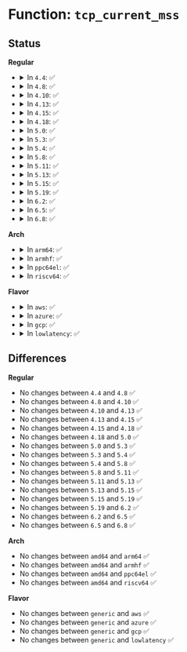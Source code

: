 # Function: <code>tcp_current_mss</code>

## Status
<b>Regular</b>
<ul>
<li>
<details>
<summary>In <code>4.4</code>: ✅</summary>

```c
unsigned int tcp_current_mss(struct sock *sk);
```

**Collision:** Unique Global

**Inline:** No

**Transformation:** False

**Instances:**

```
In net/ipv4/tcp_output.c (ffffffff817758f0)
Location: net/ipv4/tcp_output.c:1411
Inline: False
Direct callers:
  - net/ipv4/tcp.c:tcp_send_mss
  - net/ipv4/tcp_input.c:tcp_simple_retransmit
  - net/ipv4/tcp_input.c:tcp_fastretrans_alert
  - net/ipv4/tcp_input.c:tcp_rcv_established
  - net/ipv4/tcp_input.c:tcp_rcv_established
  - net/ipv4/tcp_input.c:tcp_rcv_established
  - net/ipv4/tcp_input.c:tcp_rcv_state_process
  - net/ipv4/tcp_input.c:tcp_rcv_state_process
  - net/ipv4/tcp_output.c:tcp_may_send_now
  - net/ipv4/tcp_output.c:tcp_may_send_now
  - net/ipv4/tcp_output.c:tcp_write_xmit
  - net/ipv4/tcp_output.c:tcp_write_xmit
  - net/ipv4/tcp_output.c:__tcp_retransmit_skb
  - net/ipv4/tcp_output.c:tcp_send_loss_probe
  - net/ipv4/tcp_output.c:tcp_send_fin
  - net/ipv4/tcp_output.c:tcp_write_wakeup
```
**Symbols:**

```
ffffffff817758f0-ffffffff81775986: tcp_current_mss (STB_GLOBAL)
```
</details>
</li>
<li>
<details>
<summary>In <code>4.8</code>: ✅</summary>

```c
unsigned int tcp_current_mss(struct sock *sk);
```

**Collision:** Unique Global

**Inline:** No

**Transformation:** False

**Instances:**

```
In net/ipv4/tcp_output.c (ffffffff817e2850)
Location: net/ipv4/tcp_output.c:1426
Inline: False
Direct callers:
  - net/ipv4/tcp.c:tcp_send_mss
  - net/ipv4/tcp_input.c:tcp_rcv_state_process
  - net/ipv4/tcp_input.c:tcp_rcv_state_process
  - net/ipv4/tcp_input.c:tcp_rcv_established
  - net/ipv4/tcp_input.c:tcp_rcv_established
  - net/ipv4/tcp_input.c:tcp_rcv_established
  - net/ipv4/tcp_input.c:tcp_simple_retransmit
  - net/ipv4/tcp_output.c:tcp_write_wakeup
  - net/ipv4/tcp_output.c:tcp_send_fin
  - net/ipv4/tcp_output.c:tcp_xmit_retransmit_queue
  - net/ipv4/tcp_output.c:__tcp_retransmit_skb
  - net/ipv4/tcp_output.c:tcp_send_loss_probe
  - net/ipv4/tcp_output.c:tcp_write_xmit
  - net/ipv4/tcp_output.c:tcp_write_xmit
  - net/ipv4/tcp_output.c:tcp_may_send_now
  - net/ipv4/tcp_output.c:tcp_may_send_now
```
**Symbols:**

```
ffffffff817e2850-ffffffff817e28ec: tcp_current_mss (STB_GLOBAL)
```
</details>
</li>
<li>
<details>
<summary>In <code>4.10</code>: ✅</summary>

```c
unsigned int tcp_current_mss(struct sock *sk);
```

**Collision:** Unique Global

**Inline:** No

**Transformation:** False

**Instances:**

```
In net/ipv4/tcp_output.c (ffffffff81812de0)
Location: net/ipv4/tcp_output.c:1449
Inline: False
Direct callers:
  - net/ipv4/tcp.c:tcp_send_mss
  - net/ipv4/tcp_input.c:tcp_rcv_state_process
  - net/ipv4/tcp_input.c:tcp_rcv_state_process
  - net/ipv4/tcp_input.c:tcp_rcv_established
  - net/ipv4/tcp_input.c:tcp_rcv_established
  - net/ipv4/tcp_input.c:tcp_rcv_established
  - net/ipv4/tcp_input.c:tcp_simple_retransmit
  - net/ipv4/tcp_output.c:tcp_write_wakeup
  - net/ipv4/tcp_output.c:tcp_send_fin
  - net/ipv4/tcp_output.c:__tcp_retransmit_skb
  - net/ipv4/tcp_output.c:tcp_send_loss_probe
  - net/ipv4/tcp_output.c:tcp_write_xmit
  - net/ipv4/tcp_output.c:tcp_write_xmit
  - net/ipv4/tcp_output.c:tcp_may_send_now
  - net/ipv4/tcp_output.c:tcp_may_send_now
```
**Symbols:**

```
ffffffff81812de0-ffffffff81812e7c: tcp_current_mss (STB_GLOBAL)
```
</details>
</li>
<li>
<details>
<summary>In <code>4.13</code>: ✅</summary>

```c
unsigned int tcp_current_mss(struct sock *sk);
```

**Collision:** Unique Global

**Inline:** No

**Transformation:** False

**Instances:**

```
In net/ipv4/tcp_output.c (ffffffff81833010)
Location: net/ipv4/tcp_output.c:1528
Inline: False
Direct callers:
  - net/ipv4/tcp.c:tcp_send_mss
  - net/ipv4/tcp_input.c:tcp_rcv_state_process
  - net/ipv4/tcp_input.c:tcp_rcv_state_process
  - net/ipv4/tcp_input.c:tcp_rcv_established
  - net/ipv4/tcp_input.c:tcp_rcv_established
  - net/ipv4/tcp_input.c:tcp_rcv_established
  - net/ipv4/tcp_input.c:tcp_simple_retransmit
  - net/ipv4/tcp_output.c:tcp_write_wakeup
  - net/ipv4/tcp_output.c:tcp_send_fin
  - net/ipv4/tcp_output.c:__tcp_retransmit_skb
  - net/ipv4/tcp_output.c:tcp_send_loss_probe
  - net/ipv4/tcp_output.c:tcp_write_xmit
  - net/ipv4/tcp_output.c:tcp_write_xmit
  - net/ipv4/tcp_output.c:tcp_may_send_now
  - net/ipv4/tcp_output.c:tcp_may_send_now
```
**Symbols:**

```
ffffffff81833010-ffffffff818330ae: tcp_current_mss (STB_GLOBAL)
```
</details>
</li>
<li>
<details>
<summary>In <code>4.15</code>: ✅</summary>

```c
unsigned int tcp_current_mss(struct sock *sk);
```

**Collision:** Unique Global

**Inline:** No

**Transformation:** False

**Instances:**

```
In net/ipv4/tcp_output.c (ffffffff818b2490)
Location: net/ipv4/tcp_output.c:1582
Inline: False
Direct callers:
  - net/ipv4/tcp.c:tcp_send_mss
  - net/ipv4/tcp_input.c:tcp_rcv_state_process
  - net/ipv4/tcp_input.c:tcp_rcv_state_process
  - net/ipv4/tcp_input.c:tcp_rcv_established
  - net/ipv4/tcp_input.c:tcp_rcv_established
  - net/ipv4/tcp_input.c:tcp_rcv_established
  - net/ipv4/tcp_input.c:tcp_simple_retransmit
  - net/ipv4/tcp_input.c:tcp_sacktag_write_queue
  - net/ipv4/tcp_input.c:tcp_sacktag_write_queue
  - net/ipv4/tcp_output.c:tcp_write_wakeup
  - net/ipv4/tcp_output.c:tcp_send_fin
  - net/ipv4/tcp_output.c:__tcp_retransmit_skb
  - net/ipv4/tcp_output.c:tcp_send_loss_probe
  - net/ipv4/tcp_output.c:tcp_write_xmit
  - net/ipv4/tcp_output.c:tcp_write_xmit
```
**Symbols:**

```
ffffffff818b2490-ffffffff818b2534: tcp_current_mss (STB_GLOBAL)
```
</details>
</li>
<li>
<details>
<summary>In <code>4.18</code>: ✅</summary>

```c
unsigned int tcp_current_mss(struct sock *sk);
```

**Collision:** Unique Global

**Inline:** No

**Transformation:** False

**Instances:**

```
In net/ipv4/tcp_output.c (ffffffff81907990)
Location: net/ipv4/tcp_output.c:1573
Inline: False
Direct callers:
  - net/ipv4/tcp.c:tcp_send_mss
  - net/ipv4/tcp_input.c:tcp_rcv_state_process
  - net/ipv4/tcp_input.c:tcp_rcv_state_process
  - net/ipv4/tcp_input.c:tcp_rcv_established
  - net/ipv4/tcp_input.c:tcp_rcv_established
  - net/ipv4/tcp_input.c:tcp_rcv_established
  - net/ipv4/tcp_input.c:tcp_simple_retransmit
  - net/ipv4/tcp_input.c:tcp_sacktag_write_queue
  - net/ipv4/tcp_input.c:tcp_sacktag_write_queue
  - net/ipv4/tcp_output.c:tcp_write_wakeup
  - net/ipv4/tcp_output.c:tcp_send_fin
  - net/ipv4/tcp_output.c:__tcp_retransmit_skb
  - net/ipv4/tcp_output.c:tcp_send_loss_probe
  - net/ipv4/tcp_output.c:tcp_write_xmit
  - net/ipv4/tcp_output.c:tcp_write_xmit
```
**Symbols:**

```
ffffffff81907990-ffffffff81907a34: tcp_current_mss (STB_GLOBAL)
```
</details>
</li>
<li>
<details>
<summary>In <code>5.0</code>: ✅</summary>

```c
unsigned int tcp_current_mss(struct sock *sk);
```

**Collision:** Unique Global

**Inline:** No

**Transformation:** False

**Instances:**

```
In net/ipv4/tcp_output.c (ffffffff81935c20)
Location: net/ipv4/tcp_output.c:1561
Inline: False
Direct callers:
  - net/ipv4/tcp.c:tcp_send_mss
  - net/ipv4/tcp_input.c:tcp_rcv_state_process
  - net/ipv4/tcp_input.c:tcp_rcv_state_process
  - net/ipv4/tcp_input.c:tcp_rcv_established
  - net/ipv4/tcp_input.c:tcp_rcv_established
  - net/ipv4/tcp_input.c:tcp_rcv_established
  - net/ipv4/tcp_input.c:tcp_simple_retransmit
  - net/ipv4/tcp_input.c:tcp_sacktag_write_queue
  - net/ipv4/tcp_input.c:tcp_sacktag_write_queue
  - net/ipv4/tcp_output.c:tcp_write_wakeup
  - net/ipv4/tcp_output.c:tcp_send_fin
  - net/ipv4/tcp_output.c:__tcp_retransmit_skb
  - net/ipv4/tcp_output.c:tcp_send_loss_probe
  - net/ipv4/tcp_output.c:tcp_write_xmit
  - net/ipv4/tcp_output.c:tcp_write_xmit
```
**Symbols:**

```
ffffffff81935c20-ffffffff81935cc4: tcp_current_mss (STB_GLOBAL)
```
</details>
</li>
<li>
<details>
<summary>In <code>5.3</code>: ✅</summary>

```c
unsigned int tcp_current_mss(struct sock *sk);
```

**Collision:** Unique Global

**Inline:** No

**Transformation:** False

**Instances:**

```
In net/ipv4/tcp_output.c (ffffffff81999fb0)
Location: net/ipv4/tcp_output.c:1574
Inline: False
Direct callers:
  - net/ipv4/tcp.c:tcp_send_mss
  - net/ipv4/tcp_input.c:tcp_rcv_state_process
  - net/ipv4/tcp_input.c:tcp_rcv_state_process
  - net/ipv4/tcp_input.c:tcp_rcv_established
  - net/ipv4/tcp_input.c:tcp_rcv_established
  - net/ipv4/tcp_input.c:tcp_rcv_established
  - net/ipv4/tcp_input.c:tcp_simple_retransmit
  - net/ipv4/tcp_input.c:tcp_sacktag_write_queue
  - net/ipv4/tcp_input.c:tcp_sacktag_write_queue
  - net/ipv4/tcp_output.c:tcp_write_wakeup
  - net/ipv4/tcp_output.c:tcp_send_fin
  - net/ipv4/tcp_output.c:__tcp_retransmit_skb
  - net/ipv4/tcp_output.c:tcp_send_loss_probe
  - net/ipv4/tcp_output.c:tcp_mtu_probe
  - net/ipv4/tcp_output.c:tcp_mtu_probe
```
**Symbols:**

```
ffffffff81999fb0-ffffffff8199a054: tcp_current_mss (STB_GLOBAL)
```
</details>
</li>
<li>
<details>
<summary>In <code>5.4</code>: ✅</summary>

```c
unsigned int tcp_current_mss(struct sock *sk);
```

**Collision:** Unique Global

**Inline:** No

**Transformation:** False

**Instances:**

```
In net/ipv4/tcp_output.c (ffffffff819d09c0)
Location: net/ipv4/tcp_output.c:1593
Inline: False
Direct callers:
  - net/ipv4/tcp.c:tcp_send_mss
  - net/ipv4/tcp_input.c:tcp_rcv_state_process
  - net/ipv4/tcp_input.c:tcp_rcv_state_process
  - net/ipv4/tcp_input.c:tcp_rcv_established
  - net/ipv4/tcp_input.c:tcp_rcv_established
  - net/ipv4/tcp_input.c:tcp_rcv_established
  - net/ipv4/tcp_input.c:tcp_simple_retransmit
  - net/ipv4/tcp_input.c:tcp_sacktag_write_queue
  - net/ipv4/tcp_input.c:tcp_sacktag_write_queue
  - net/ipv4/tcp_output.c:tcp_write_wakeup
  - net/ipv4/tcp_output.c:tcp_send_fin
  - net/ipv4/tcp_output.c:__tcp_retransmit_skb
  - net/ipv4/tcp_output.c:tcp_send_loss_probe
  - net/ipv4/tcp_output.c:tcp_mtu_probe
  - net/ipv4/tcp_output.c:tcp_mtu_probe
```
**Symbols:**

```
ffffffff819d09c0-ffffffff819d0a64: tcp_current_mss (STB_GLOBAL)
```
</details>
</li>
<li>
<details>
<summary>In <code>5.8</code>: ✅</summary>

```c
unsigned int tcp_current_mss(struct sock *sk);
```

**Collision:** Unique Global

**Inline:** No

**Transformation:** False

**Instances:**

```
In net/ipv4/tcp_output.c (ffffffff81abdba0)
Location: net/ipv4/tcp_output.c:1656
Inline: False
Direct callers:
  - net/ipv4/tcp.c:tcp_sock_set_nodelay
  - net/ipv4/tcp.c:tcp_send_mss
  - net/ipv4/tcp_input.c:tcp_rcv_state_process
  - net/ipv4/tcp_input.c:tcp_rcv_state_process
  - net/ipv4/tcp_input.c:tcp_rcv_established
  - net/ipv4/tcp_input.c:tcp_rcv_established
  - net/ipv4/tcp_input.c:tcp_rcv_established
  - net/ipv4/tcp_input.c:tcp_simple_retransmit
  - net/ipv4/tcp_input.c:tcp_sacktag_write_queue
  - net/ipv4/tcp_input.c:tcp_sacktag_write_queue
  - net/ipv4/tcp_output.c:tcp_write_wakeup
  - net/ipv4/tcp_output.c:tcp_send_fin
  - net/ipv4/tcp_output.c:__tcp_retransmit_skb
  - net/ipv4/tcp_output.c:tcp_send_loss_probe
  - net/ipv4/tcp_output.c:tcp_mtu_probe
  - net/ipv4/tcp_output.c:tcp_mtu_probe
```
**Symbols:**

```
ffffffff81abdba0-ffffffff81abdc50: tcp_current_mss (STB_GLOBAL)
```
</details>
</li>
<li>
<details>
<summary>In <code>5.11</code>: ✅</summary>

```c
unsigned int tcp_current_mss(struct sock *sk);
```

**Collision:** Unique Global

**Inline:** No

**Transformation:** False

**Instances:**

```
In net/ipv4/tcp_output.c (ffffffff81ac9480)
Location: net/ipv4/tcp_output.c:1823
Inline: False
Direct callers:
  - net/ipv4/tcp.c:tcp_sock_set_nodelay
  - net/ipv4/tcp.c:tcp_send_mss
  - net/ipv4/tcp_input.c:tcp_rcv_state_process
  - net/ipv4/tcp_input.c:tcp_rcv_state_process
  - net/ipv4/tcp_input.c:tcp_rcv_established
  - net/ipv4/tcp_input.c:tcp_rcv_established
  - net/ipv4/tcp_input.c:tcp_rcv_established
  - net/ipv4/tcp_input.c:tcp_simple_retransmit
  - net/ipv4/tcp_input.c:tcp_sacktag_write_queue
  - net/ipv4/tcp_input.c:tcp_sacktag_write_queue
  - net/ipv4/tcp_output.c:tcp_write_wakeup
  - net/ipv4/tcp_output.c:tcp_send_fin
  - net/ipv4/tcp_output.c:__tcp_retransmit_skb
  - net/ipv4/tcp_output.c:tcp_send_loss_probe
  - net/ipv4/tcp_output.c:tcp_mtu_probe
  - net/ipv4/tcp_output.c:tcp_mtu_probe
  - net/mptcp/protocol.c:mptcp_sendmsg_frag
```
**Symbols:**

```
ffffffff81ac9480-ffffffff81ac9530: tcp_current_mss (STB_GLOBAL)
```
</details>
</li>
<li>
<details>
<summary>In <code>5.13</code>: ✅</summary>

```c
unsigned int tcp_current_mss(struct sock *sk);
```

**Collision:** Unique Global

**Inline:** No

**Transformation:** False

**Instances:**

```
In net/ipv4/tcp_output.c (ffffffff81ab4310)
Location: net/ipv4/tcp_output.c:1824
Inline: False
Direct callers:
  - net/ipv4/tcp.c:tcp_sock_set_nodelay
  - net/ipv4/tcp.c:tcp_send_mss
  - net/ipv4/tcp_input.c:tcp_rcv_state_process
  - net/ipv4/tcp_input.c:tcp_rcv_state_process
  - net/ipv4/tcp_input.c:tcp_rcv_established
  - net/ipv4/tcp_input.c:tcp_rcv_established
  - net/ipv4/tcp_input.c:tcp_rcv_established
  - net/ipv4/tcp_input.c:tcp_simple_retransmit
  - net/ipv4/tcp_input.c:tcp_sacktag_write_queue
  - net/ipv4/tcp_input.c:tcp_sacktag_write_queue
  - net/ipv4/tcp_output.c:tcp_write_wakeup
  - net/ipv4/tcp_output.c:tcp_send_fin
  - net/ipv4/tcp_output.c:__tcp_retransmit_skb
  - net/ipv4/tcp_output.c:tcp_send_loss_probe
  - net/ipv4/tcp_output.c:tcp_mtu_probe
  - net/ipv4/tcp_output.c:tcp_mtu_probe
  - net/mptcp/protocol.c:mptcp_sendmsg_frag
```
**Symbols:**

```
ffffffff81ab4310-ffffffff81ab43e0: tcp_current_mss (STB_GLOBAL)
```
</details>
</li>
<li>
<details>
<summary>In <code>5.15</code>: ✅</summary>

```c
unsigned int tcp_current_mss(struct sock *sk);
```

**Collision:** Unique Global

**Inline:** No

**Transformation:** False

**Instances:**

```
In net/ipv4/tcp_output.c (ffffffff81b711d0)
Location: net/ipv4/tcp_output.c:1824
Inline: False
Direct callers:
  - net/ipv4/tcp.c:tcp_sock_set_nodelay
  - net/ipv4/tcp.c:tcp_send_mss
  - net/ipv4/tcp_input.c:tcp_rcv_state_process
  - net/ipv4/tcp_input.c:tcp_rcv_state_process
  - net/ipv4/tcp_input.c:tcp_rcv_established
  - net/ipv4/tcp_input.c:tcp_rcv_established
  - net/ipv4/tcp_input.c:tcp_rcv_established
  - net/ipv4/tcp_input.c:tcp_simple_retransmit
  - net/ipv4/tcp_input.c:tcp_sacktag_write_queue
  - net/ipv4/tcp_input.c:tcp_sacktag_write_queue
  - net/ipv4/tcp_output.c:tcp_write_wakeup
  - net/ipv4/tcp_output.c:tcp_send_fin
  - net/ipv4/tcp_output.c:__tcp_retransmit_skb
  - net/ipv4/tcp_output.c:tcp_send_loss_probe
  - net/ipv4/tcp_output.c:tcp_mtu_probe
  - net/ipv4/tcp_output.c:tcp_mtu_probe
  - net/mptcp/protocol.c:mptcp_sendmsg_frag
```
**Symbols:**

```
ffffffff81b711d0-ffffffff81b71294: tcp_current_mss (STB_GLOBAL)
```
</details>
</li>
<li>
<details>
<summary>In <code>5.19</code>: ✅</summary>

```c
unsigned int tcp_current_mss(struct sock *sk);
```

**Collision:** Unique Global

**Inline:** No

**Transformation:** False

**Instances:**

```
In net/ipv4/tcp_output.c (ffffffff81d00680)
Location: net/ipv4/tcp_output.c:1820
Inline: False
Direct callers:
  - net/ipv4/tcp.c:tcp_sock_set_nodelay
  - net/ipv4/tcp.c:tcp_send_mss
  - net/ipv4/tcp_input.c:tcp_rcv_state_process
  - net/ipv4/tcp_input.c:tcp_rcv_state_process
  - net/ipv4/tcp_input.c:tcp_rcv_established
  - net/ipv4/tcp_input.c:tcp_rcv_established
  - net/ipv4/tcp_input.c:tcp_rcv_established
  - net/ipv4/tcp_input.c:tcp_simple_retransmit
  - net/ipv4/tcp_input.c:tcp_sacktag_write_queue
  - net/ipv4/tcp_input.c:tcp_sacktag_write_queue
  - net/ipv4/tcp_output.c:tcp_write_wakeup
  - net/ipv4/tcp_output.c:tcp_send_fin
  - net/ipv4/tcp_output.c:__tcp_retransmit_skb
  - net/ipv4/tcp_output.c:tcp_send_loss_probe
  - net/ipv4/tcp_output.c:tcp_mtu_probe
  - net/ipv4/tcp_output.c:tcp_mtu_probe
  - net/mptcp/protocol.c:mptcp_sendmsg_frag
```
**Symbols:**

```
ffffffff81d00680-ffffffff81d00769: tcp_current_mss (STB_GLOBAL)
```
</details>
</li>
<li>
<details>
<summary>In <code>6.2</code>: ✅</summary>

```c
unsigned int tcp_current_mss(struct sock *sk);
```

**Collision:** Unique Global

**Inline:** No

**Transformation:** False

**Instances:**

```
In net/ipv4/tcp_output.c (ffffffff81ec5790)
Location: net/ipv4/tcp_output.c:1817
Inline: False
Direct callers:
  - net/ipv4/tcp.c:do_tcp_setsockopt
  - net/ipv4/tcp.c:tcp_sock_set_nodelay
  - net/ipv4/tcp.c:tcp_send_mss
  - net/ipv4/tcp_input.c:tcp_rcv_state_process
  - net/ipv4/tcp_input.c:tcp_rcv_state_process
  - net/ipv4/tcp_input.c:tcp_rcv_established
  - net/ipv4/tcp_input.c:tcp_rcv_established
  - net/ipv4/tcp_input.c:tcp_rcv_established
  - net/ipv4/tcp_input.c:tcp_simple_retransmit
  - net/ipv4/tcp_input.c:tcp_sacktag_write_queue
  - net/ipv4/tcp_input.c:tcp_sacktag_write_queue
  - net/ipv4/tcp_output.c:tcp_write_wakeup
  - net/ipv4/tcp_output.c:tcp_send_fin
  - net/ipv4/tcp_output.c:__tcp_retransmit_skb
  - net/ipv4/tcp_output.c:tcp_send_loss_probe
  - net/ipv4/tcp_output.c:tcp_mtu_probe
  - net/ipv4/tcp_output.c:tcp_mtu_probe
  - net/mptcp/protocol.c:mptcp_sendmsg_frag
```
**Symbols:**

```
ffffffff81ec5790-ffffffff81ec5879: tcp_current_mss (STB_GLOBAL)
```
</details>
</li>
<li>
<details>
<summary>In <code>6.5</code>: ✅</summary>

```c
unsigned int tcp_current_mss(struct sock *sk);
```

**Collision:** Unique Global

**Inline:** No

**Transformation:** False

**Instances:**

```
In net/ipv4/tcp_output.c (ffffffff81f23d90)
Location: net/ipv4/tcp_output.c:1809
Inline: False
Direct callers:
  - net/ipv4/tcp.c:do_tcp_setsockopt
  - net/ipv4/tcp.c:tcp_sock_set_nodelay
  - net/ipv4/tcp.c:tcp_send_mss
  - net/ipv4/tcp_input.c:tcp_rcv_state_process
  - net/ipv4/tcp_input.c:tcp_rcv_state_process
  - net/ipv4/tcp_input.c:tcp_rcv_established
  - net/ipv4/tcp_input.c:tcp_rcv_established
  - net/ipv4/tcp_input.c:tcp_rcv_established
  - net/ipv4/tcp_input.c:tcp_simple_retransmit
  - net/ipv4/tcp_input.c:tcp_sacktag_write_queue
  - net/ipv4/tcp_input.c:tcp_sacktag_write_queue
  - net/ipv4/tcp_output.c:tcp_write_wakeup
  - net/ipv4/tcp_output.c:tcp_send_fin
  - net/ipv4/tcp_output.c:__tcp_retransmit_skb
  - net/ipv4/tcp_output.c:tcp_send_loss_probe
  - net/ipv4/tcp_output.c:tcp_mtu_probe
  - net/ipv4/tcp_output.c:tcp_mtu_probe
  - net/mptcp/protocol.c:mptcp_sendmsg_frag
```
**Symbols:**

```
ffffffff81f23d90-ffffffff81f23e79: tcp_current_mss (STB_GLOBAL)
```
</details>
</li>
<li>
<details>
<summary>In <code>6.8</code>: ✅</summary>

```c
unsigned int tcp_current_mss(struct sock *sk);
```

**Collision:** Unique Global

**Inline:** No

**Transformation:** False

**Instances:**

```
In net/ipv4/tcp_output.c (ffffffff81fe8500)
Location: net/ipv4/tcp_output.c:1852
Inline: False
Direct callers:
  - net/ipv4/tcp.c:tcp_sock_set_nodelay
  - net/ipv4/tcp.c:tcp_send_mss
  - net/ipv4/tcp_input.c:tcp_rcv_state_process
  - net/ipv4/tcp_input.c:tcp_rcv_state_process
  - net/ipv4/tcp_input.c:tcp_rcv_established
  - net/ipv4/tcp_input.c:tcp_rcv_established
  - net/ipv4/tcp_input.c:tcp_rcv_established
  - net/ipv4/tcp_input.c:tcp_simple_retransmit
  - net/ipv4/tcp_input.c:tcp_sacktag_write_queue
  - net/ipv4/tcp_input.c:tcp_sacktag_write_queue
  - net/ipv4/tcp_output.c:tcp_write_wakeup
  - net/ipv4/tcp_output.c:tcp_send_fin
  - net/ipv4/tcp_output.c:tcp_send_loss_probe
  - net/ipv4/tcp_output.c:tcp_mtu_probe
  - net/ipv4/tcp_output.c:tcp_mtu_probe
  - net/mptcp/protocol.c:mptcp_sendmsg_frag
```
**Symbols:**

```
ffffffff81fe8500-ffffffff81fe8681: tcp_current_mss (STB_GLOBAL)
```
</details>
</li>
</ul>
<b>Arch</b>
<ul>
<li>
<details>
<summary>In <code>arm64</code>: ✅</summary>

```c
unsigned int tcp_current_mss(struct sock *sk);
```

**Collision:** Unique Global

**Inline:** No

**Transformation:** False

**Instances:**

```
In net/ipv4/tcp_output.c (ffff800010c83600)
Location: net/ipv4/tcp_output.c:1593
Inline: False
Direct callers:
  - net/ipv4/tcp.c:tcp_send_mss
  - net/ipv4/tcp_input.c:tcp_rcv_state_process
  - net/ipv4/tcp_input.c:tcp_rcv_state_process
  - net/ipv4/tcp_input.c:tcp_rcv_established
  - net/ipv4/tcp_input.c:tcp_rcv_established
  - net/ipv4/tcp_input.c:tcp_rcv_established
  - net/ipv4/tcp_input.c:tcp_simple_retransmit
  - net/ipv4/tcp_input.c:tcp_sacktag_write_queue
  - net/ipv4/tcp_input.c:tcp_sacktag_write_queue
  - net/ipv4/tcp_output.c:tcp_write_wakeup
  - net/ipv4/tcp_output.c:tcp_send_fin
  - net/ipv4/tcp_output.c:__tcp_retransmit_skb
  - net/ipv4/tcp_output.c:tcp_send_loss_probe
  - net/ipv4/tcp_output.c:tcp_mtu_probe
  - net/ipv4/tcp_output.c:tcp_mtu_probe
```
**Symbols:**

```
ffff800010c83600-ffff800010c836bc: tcp_current_mss (STB_GLOBAL)
```
</details>
</li>
<li>
<details>
<summary>In <code>armhf</code>: ✅</summary>

```c
unsigned int tcp_current_mss(struct sock *sk);
```

**Collision:** Unique Global

**Inline:** No

**Transformation:** False

**Instances:**

```
In net/ipv4/tcp_output.c (c0d92804)
Location: net/ipv4/tcp_output.c:1593
Inline: False
Direct callers:
  - net/ipv4/tcp.c:tcp_send_mss
  - net/ipv4/tcp_input.c:tcp_rcv_state_process
  - net/ipv4/tcp_input.c:tcp_rcv_state_process
  - net/ipv4/tcp_input.c:tcp_rcv_established
  - net/ipv4/tcp_input.c:tcp_rcv_established
  - net/ipv4/tcp_input.c:tcp_rcv_established
  - net/ipv4/tcp_input.c:tcp_simple_retransmit
  - net/ipv4/tcp_input.c:tcp_sacktag_write_queue
  - net/ipv4/tcp_input.c:tcp_sacktag_write_queue
  - net/ipv4/tcp_output.c:tcp_write_wakeup
  - net/ipv4/tcp_output.c:tcp_send_fin
  - net/ipv4/tcp_output.c:__tcp_retransmit_skb
  - net/ipv4/tcp_output.c:tcp_send_loss_probe
  - net/ipv4/tcp_output.c:tcp_mtu_probe
  - net/ipv4/tcp_output.c:tcp_mtu_probe
```
**Symbols:**

```
c0d92804-c0d928c4: tcp_current_mss (STB_GLOBAL)
```
</details>
</li>
<li>
<details>
<summary>In <code>ppc64el</code>: ✅</summary>

```c
unsigned int tcp_current_mss(struct sock *sk);
```

**Collision:** Unique Global

**Inline:** No

**Transformation:** False

**Instances:**

```
In net/ipv4/tcp_output.c (c000000000d8ee60)
Location: net/ipv4/tcp_output.c:1593
Inline: False
Direct callers:
  - net/ipv4/tcp.c:tcp_send_mss
  - net/ipv4/tcp_input.c:tcp_rcv_state_process
  - net/ipv4/tcp_input.c:tcp_rcv_state_process
  - net/ipv4/tcp_input.c:tcp_rcv_established
  - net/ipv4/tcp_input.c:tcp_rcv_established
  - net/ipv4/tcp_input.c:tcp_rcv_established
  - net/ipv4/tcp_input.c:tcp_simple_retransmit
  - net/ipv4/tcp_input.c:tcp_sacktag_write_queue
  - net/ipv4/tcp_input.c:tcp_sacktag_write_queue
  - net/ipv4/tcp_output.c:tcp_write_wakeup
  - net/ipv4/tcp_output.c:tcp_send_fin
  - net/ipv4/tcp_output.c:tcp_send_fin
  - net/ipv4/tcp_output.c:__tcp_retransmit_skb
  - net/ipv4/tcp_output.c:tcp_send_loss_probe
  - net/ipv4/tcp_output.c:tcp_mtu_probe
  - net/ipv4/tcp_output.c:tcp_mtu_probe
```
**Symbols:**

```
c000000000d8ee60-c000000000d8ef4c: tcp_current_mss (STB_GLOBAL)
```
</details>
</li>
<li>
<details>
<summary>In <code>riscv64</code>: ✅</summary>

```c
unsigned int tcp_current_mss(struct sock *sk);
```

**Collision:** Unique Global

**Inline:** No

**Transformation:** False

**Instances:**

```
In net/ipv4/tcp_output.c (ffffffe0007e51c6)
Location: net/ipv4/tcp_output.c:1593
Inline: False
Direct callers:
  - net/ipv4/tcp.c:tcp_send_mss
  - net/ipv4/tcp_input.c:tcp_rcv_state_process
  - net/ipv4/tcp_input.c:tcp_rcv_state_process
  - net/ipv4/tcp_input.c:tcp_rcv_established
  - net/ipv4/tcp_input.c:tcp_rcv_established
  - net/ipv4/tcp_input.c:tcp_rcv_established
  - net/ipv4/tcp_input.c:tcp_simple_retransmit
  - net/ipv4/tcp_input.c:tcp_sacktag_write_queue
  - net/ipv4/tcp_input.c:tcp_sacktag_write_queue
  - net/ipv4/tcp_output.c:tcp_write_wakeup
  - net/ipv4/tcp_output.c:tcp_send_fin
  - net/ipv4/tcp_output.c:__tcp_retransmit_skb
  - net/ipv4/tcp_output.c:tcp_send_loss_probe
  - net/ipv4/tcp_output.c:tcp_mtu_probe
  - net/ipv4/tcp_output.c:tcp_mtu_probe
```
**Symbols:**

```
ffffffe0007e51c6-ffffffe0007e5240: tcp_current_mss (STB_GLOBAL)
```
</details>
</li>
</ul>
<b>Flavor</b>
<ul>
<li>
<details>
<summary>In <code>aws</code>: ✅</summary>

```c
unsigned int tcp_current_mss(struct sock *sk);
```

**Collision:** Unique Global

**Inline:** No

**Transformation:** False

**Instances:**

```
In net/ipv4/tcp_output.c (ffffffff81970830)
Location: net/ipv4/tcp_output.c:1593
Inline: False
Direct callers:
  - net/ipv4/tcp.c:tcp_send_mss
  - net/ipv4/tcp_input.c:tcp_rcv_state_process
  - net/ipv4/tcp_input.c:tcp_rcv_state_process
  - net/ipv4/tcp_input.c:tcp_rcv_established
  - net/ipv4/tcp_input.c:tcp_rcv_established
  - net/ipv4/tcp_input.c:tcp_rcv_established
  - net/ipv4/tcp_input.c:tcp_simple_retransmit
  - net/ipv4/tcp_input.c:tcp_sacktag_write_queue
  - net/ipv4/tcp_input.c:tcp_sacktag_write_queue
  - net/ipv4/tcp_output.c:tcp_write_wakeup
  - net/ipv4/tcp_output.c:tcp_send_fin
  - net/ipv4/tcp_output.c:__tcp_retransmit_skb
  - net/ipv4/tcp_output.c:tcp_send_loss_probe
  - net/ipv4/tcp_output.c:tcp_mtu_probe
  - net/ipv4/tcp_output.c:tcp_mtu_probe
```
**Symbols:**

```
ffffffff81970830-ffffffff819708d4: tcp_current_mss (STB_GLOBAL)
```
</details>
</li>
<li>
<details>
<summary>In <code>azure</code>: ✅</summary>

```c
unsigned int tcp_current_mss(struct sock *sk);
```

**Collision:** Unique Global

**Inline:** No

**Transformation:** False

**Instances:**

```
In net/ipv4/tcp_output.c (ffffffff8192a300)
Location: net/ipv4/tcp_output.c:1593
Inline: False
Direct callers:
  - net/ipv4/tcp.c:tcp_send_mss
  - net/ipv4/tcp_input.c:tcp_rcv_state_process
  - net/ipv4/tcp_input.c:tcp_rcv_state_process
  - net/ipv4/tcp_input.c:tcp_rcv_established
  - net/ipv4/tcp_input.c:tcp_rcv_established
  - net/ipv4/tcp_input.c:tcp_rcv_established
  - net/ipv4/tcp_input.c:tcp_simple_retransmit
  - net/ipv4/tcp_input.c:tcp_sacktag_write_queue
  - net/ipv4/tcp_input.c:tcp_sacktag_write_queue
  - net/ipv4/tcp_output.c:tcp_write_wakeup
  - net/ipv4/tcp_output.c:tcp_send_fin
  - net/ipv4/tcp_output.c:__tcp_retransmit_skb
  - net/ipv4/tcp_output.c:tcp_send_loss_probe
  - net/ipv4/tcp_output.c:tcp_mtu_probe
  - net/ipv4/tcp_output.c:tcp_mtu_probe
```
**Symbols:**

```
ffffffff8192a300-ffffffff8192a3a4: tcp_current_mss (STB_GLOBAL)
```
</details>
</li>
<li>
<details>
<summary>In <code>gcp</code>: ✅</summary>

```c
unsigned int tcp_current_mss(struct sock *sk);
```

**Collision:** Unique Global

**Inline:** No

**Transformation:** False

**Instances:**

```
In net/ipv4/tcp_output.c (ffffffff819db000)
Location: net/ipv4/tcp_output.c:1593
Inline: False
Direct callers:
  - net/ipv4/tcp.c:tcp_send_mss
  - net/ipv4/tcp_input.c:tcp_rcv_state_process
  - net/ipv4/tcp_input.c:tcp_rcv_state_process
  - net/ipv4/tcp_input.c:tcp_rcv_established
  - net/ipv4/tcp_input.c:tcp_rcv_established
  - net/ipv4/tcp_input.c:tcp_rcv_established
  - net/ipv4/tcp_input.c:tcp_simple_retransmit
  - net/ipv4/tcp_input.c:tcp_sacktag_write_queue
  - net/ipv4/tcp_input.c:tcp_sacktag_write_queue
  - net/ipv4/tcp_output.c:tcp_write_wakeup
  - net/ipv4/tcp_output.c:tcp_send_fin
  - net/ipv4/tcp_output.c:__tcp_retransmit_skb
  - net/ipv4/tcp_output.c:tcp_send_loss_probe
  - net/ipv4/tcp_output.c:tcp_mtu_probe
  - net/ipv4/tcp_output.c:tcp_mtu_probe
```
**Symbols:**

```
ffffffff819db000-ffffffff819db0a4: tcp_current_mss (STB_GLOBAL)
```
</details>
</li>
<li>
<details>
<summary>In <code>lowlatency</code>: ✅</summary>

```c
unsigned int tcp_current_mss(struct sock *sk);
```

**Collision:** Unique Global

**Inline:** No

**Transformation:** False

**Instances:**

```
In net/ipv4/tcp_output.c (ffffffff819e4c80)
Location: net/ipv4/tcp_output.c:1593
Inline: False
Direct callers:
  - net/ipv4/tcp.c:tcp_send_mss
  - net/ipv4/tcp_input.c:tcp_rcv_state_process
  - net/ipv4/tcp_input.c:tcp_rcv_state_process
  - net/ipv4/tcp_input.c:tcp_rcv_established
  - net/ipv4/tcp_input.c:tcp_rcv_established
  - net/ipv4/tcp_input.c:tcp_rcv_established
  - net/ipv4/tcp_input.c:tcp_simple_retransmit
  - net/ipv4/tcp_input.c:tcp_sacktag_write_queue
  - net/ipv4/tcp_input.c:tcp_sacktag_write_queue
  - net/ipv4/tcp_output.c:tcp_write_wakeup
  - net/ipv4/tcp_output.c:tcp_send_fin
  - net/ipv4/tcp_output.c:__tcp_retransmit_skb
  - net/ipv4/tcp_output.c:tcp_send_loss_probe
  - net/ipv4/tcp_output.c:tcp_mtu_probe
  - net/ipv4/tcp_output.c:tcp_mtu_probe
```
**Symbols:**

```
ffffffff819e4c80-ffffffff819e4d24: tcp_current_mss (STB_GLOBAL)
```
</details>
</li>
</ul>

## Differences
<b>Regular</b>
<ul>
<li>
No changes between <code>4.4</code> and <code>4.8</code> ✅
</li>
<li>
No changes between <code>4.8</code> and <code>4.10</code> ✅
</li>
<li>
No changes between <code>4.10</code> and <code>4.13</code> ✅
</li>
<li>
No changes between <code>4.13</code> and <code>4.15</code> ✅
</li>
<li>
No changes between <code>4.15</code> and <code>4.18</code> ✅
</li>
<li>
No changes between <code>4.18</code> and <code>5.0</code> ✅
</li>
<li>
No changes between <code>5.0</code> and <code>5.3</code> ✅
</li>
<li>
No changes between <code>5.3</code> and <code>5.4</code> ✅
</li>
<li>
No changes between <code>5.4</code> and <code>5.8</code> ✅
</li>
<li>
No changes between <code>5.8</code> and <code>5.11</code> ✅
</li>
<li>
No changes between <code>5.11</code> and <code>5.13</code> ✅
</li>
<li>
No changes between <code>5.13</code> and <code>5.15</code> ✅
</li>
<li>
No changes between <code>5.15</code> and <code>5.19</code> ✅
</li>
<li>
No changes between <code>5.19</code> and <code>6.2</code> ✅
</li>
<li>
No changes between <code>6.2</code> and <code>6.5</code> ✅
</li>
<li>
No changes between <code>6.5</code> and <code>6.8</code> ✅
</li>
</ul>
<b>Arch</b>
<ul>
<li>
No changes between <code>amd64</code> and <code>arm64</code> ✅
</li>
<li>
No changes between <code>amd64</code> and <code>armhf</code> ✅
</li>
<li>
No changes between <code>amd64</code> and <code>ppc64el</code> ✅
</li>
<li>
No changes between <code>amd64</code> and <code>riscv64</code> ✅
</li>
</ul>
<b>Flavor</b>
<ul>
<li>
No changes between <code>generic</code> and <code>aws</code> ✅
</li>
<li>
No changes between <code>generic</code> and <code>azure</code> ✅
</li>
<li>
No changes between <code>generic</code> and <code>gcp</code> ✅
</li>
<li>
No changes between <code>generic</code> and <code>lowlatency</code> ✅
</li>
</ul>
